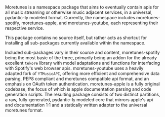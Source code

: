 Moretunes is a namespace package that aims to eventually contain apis for all music streaming 
or otherwise music adjacent services, in a universal, pydantic-ly modeled format. Currently, 
the namespace includes moretunes-spotify, moretunes-apple, and moretunes-youtube, 
each representing their respective service. 

This package contains no source itself, but rather acts as shortcut for installing all 
sub-packages currently available within the namespace. 

Included sub-packages vary in their source and content, 
moretunes-spotify being the most basic of the three, primarily being an addon for the 
already excellent ``tekore`` library with model adaptations and functions for interfacing with
Spotify's web browser apis. moretunes-youtube uses a heavily adapted fork of ``YTMusicAPI``, offering 
more efficient and comprehensive data parsing, PEP8 compliant and moretunes compatible api format, and 
an emphasis on OAuth token authentication. moretunes-apple is a fully original codebase, the focus of which is 
apple documentation parsing and code generation scripts. The resulting package consists of two distinct partitions, 
a raw, fully-generated, pydantic-ly modeled core that mirrors apple's api and documentation 1:1 
and a statically written adapter to the universal moretunes format. 

